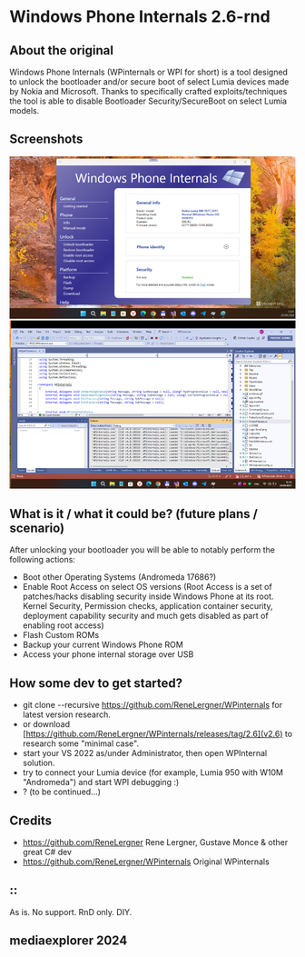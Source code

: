 # Windows Phone Internals 2.6-rnd

## About the original
Windows Phone Internals (WPinternals or WPI for short) is a tool designed to unlock the bootloader and/or secure boot of select Lumia devices made by Nokia and Microsoft.
Thanks to specifically crafted exploits/techniques the tool is able to disable Bootloader Security/SecureBoot on select Lumia models.

## Screenshots
![WPI 2.6](Images/shot1.png)
![WPI Debugging](Images/shot2.png)

## What is it / what it could be? (future plans / scenario)
After unlocking your bootloader you will be able to notably perform the following actions:
- Boot other Operating Systems (Andromeda 17686?)
- Enable Root Access on select OS versions (Root Access is a set of patches/hacks disabling security inside Windows Phone at its root. Kernel Security, Permission checks, application container security, deployment capability security and much gets disabled as part of enabling root access)
- Flash Custom ROMs
- Backup your current Windows Phone ROM
- Access your phone internal storage over USB

## How some dev to get started?
- git clone --recursive https://github.com/ReneLergner/WPinternals for latest version research.
- or download [https://github.com/ReneLergner/WPinternals/releases/tag/2.6](v2.6) to research some "minimal case".
- start your VS 2022 as/under Administrator, then open WPInternal solution.
- try to connect your Lumia device (for example, Lumia 950 with W10M "Andromeda") and start WPI debugging :)
- ? (to be continued...) 

## Credits
- https://github.com/ReneLergner Rene Lergner, Gustave Monce & other great C# dev
- https://github.com/ReneLergner/WPinternals Original WPinternals

## ::
As is. No support. RnD only. DIY.

## mediaexplorer 2024
